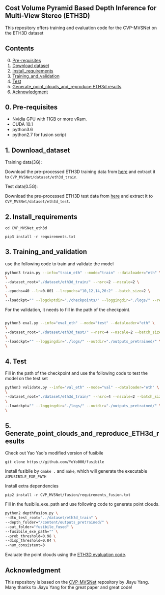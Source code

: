 ## Cost Volume Pyramid Based Depth Inference for Multi-View Stereo (ETH3D)


This repository offers training and evaluation code for the CVP-MVSNet on the ETH3D dataset

## Contents
0. [Pre-requisites](#Pre-requisites)
0. [Download dataset](#Download_dataset)
0. [Install_requirements](#Install_requirements)
0. [Training_and_validation](#Training_and_validation)
0. [Test](#Test)
0. [Generate_point_clouds_and_reproduce ETH3d results](#Generate_point_clouds_and_reproduce_ETH3d_results)
0. [Acknowledgment](#Acknowledgment)

## 0. Pre-requisites

* Nvidia GPU with 11GB or more vRam.
* CUDA 10.1
* python3.6
* python2.7 for fusion script

## 1. Download_dataset

Training data(3G):

Download the pre-processed ETH3D training data from [here](https://drive.google.com/file/d/1eqcv0Urr-c3Of8RKmTLhXrY_5cZCUvu5/view) and extract it to `CVP_MVSNet/dataset/eth3d_train`.

Test data(0.5G):

Download the pre-processed ETH3D test data from [here](https://drive.google.com/file/d/1hGft7rEFnoSrnTjY_N6vp5j1QBsGcnBB/view) and extract it to `CVP_MVSNet/dataset/eth3d_test`.

## 2. Install_requirements

`cd CVP_MVSNet_eth3d`

`pip3 install -r requirements.txt`

## 3. Training_and_validation
use the following code to train and validate the model
```bash
python3 train.py --info="train_eth" --mode="train" --dataloader="eth" \
\
--dataset_root="./dataset/eth3d_train/" --nsrc=2 --nscale=2 \
\
--epochs=40 --lr=0.001 --lrepochs="10,12,14,20:2" --batch_size=2 \
\
--loadckpt="" --logckptdir="./checkpoints/" --loggingdir="./logs/" --resume=0 \
```
For the validation, it needs to fill in the path of the checkpoint.
```bash

python3 eval.py --info="eval_eth" --mode="test" --dataloader="eth" \
\
--dataset_root="./dataset/eth3d_test/" --nsrc=4 --nscale=2 --batch_size=1 \
\
--loadckpt="" --loggingdir="./logs/" --outdir="./outputs_pretrained/" \
\
```

## 4. Test
Fill in the path of the checkpoint and use the following code to test the model on the test set

```bash
python3 validate.py --info="val_eth" --mode="val" --dataloader="eth" \
\
--dataset_root="./dataset/eth3d_train/" --nsrc=4 --nscale=2 --batch_size=1 \
\
--loadckpt="" --loggingdir="./logs/" --outdir="./outputs_pretrained/" \
\
```

## 5. Generate_point_clouds_and_reproduce_ETH3d_results


Check out Yao Yao's modified version of fusibile

`git clone https://github.com/YoYo000/fusibile`

Install fusibile by `cmake .` and `make`, which will generate the executable at`FUSIBILE_EXE_PATH`


Install extra dependencies

`pip2 install -r CVP_MVSNet/fusion/requirements_fusion.txt`

Fill in the fusibile_exe_path and use following code to generate point clouds. 
```bash
python2 depthfusion.py \
--dtu_test_root="../dataset/eth3d_train" \
--depth_folder="/content/outputs_pretrained/" \
--out_folder="fusibile_fused" \
--fusibile_exe_path="" \
--prob_threshold=0.98 \
--disp_threshold=0.04 \
--num_consistent=3
```


Evaluate the point clouds using the [ETH3D evaluation code](https://github.com/ETH3D/multi-view-evaluation).



## Acknowledgment

This repository is based on the [CVP-MVSNet](https://github.com/JiayuYANG/CVP-MVSNet) repository by Jiayu Yang. Many thanks to Jiayu Yang for the great paper and great code!

